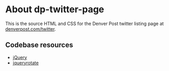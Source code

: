 About dp-twitter-page
===============

This is the source HTML and CSS for the Denver Post twitter listing page at [denverpost.com/twitter](http://www.denverpost.com/twitter).

Codebase resources
-----
* [jQuery](http://jquery.com/)
* [jqueryrotate](https://code.google.com/p/jqueryrotate/)
